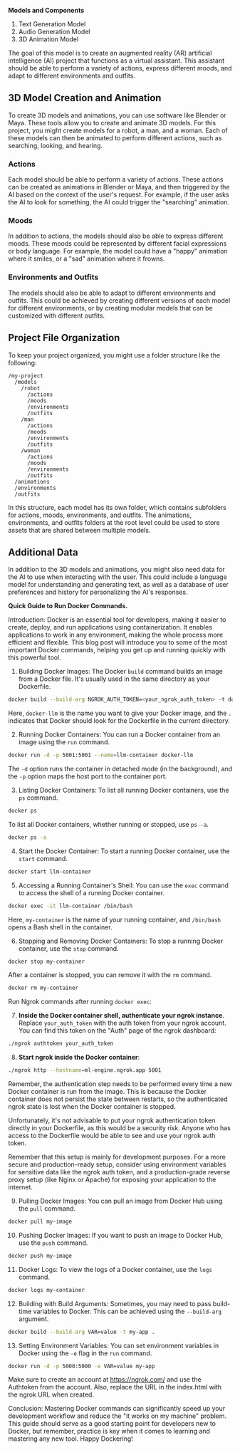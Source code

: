 **Models and Components**

1. Text Generation Model
2. Audio Generation Model
3. 3D Animation Model

The goal of this model is to create an augmented reality (AR) artificial intelligence (AI) project that functions as a virtual assistant. This assistant should be able to perform a variety of actions, express different moods, and adapt to different environments and outfits.

## 3D Model Creation and Animation

To create 3D models and animations, you can use software like Blender or Maya. These tools allow you to create and animate 3D models. For this project, you might create models for a robot, a man, and a woman. Each of these models can then be animated to perform different actions, such as searching, looking, and hearing.

### Actions

Each model should be able to perform a variety of actions. These actions can be created as animations in Blender or Maya, and then triggered by the AI based on the context of the user's request. For example, if the user asks the AI to look for something, the AI could trigger the "searching" animation.

### Moods

In addition to actions, the models should also be able to express different moods. These moods could be represented by different facial expressions or body language. For example, the model could have a "happy" animation where it smiles, or a "sad" animation where it frowns.

### Environments and Outfits

The models should also be able to adapt to different environments and outfits. This could be achieved by creating different versions of each model for different environments, or by creating modular models that can be customized with different outfits.

## Project File Organization

To keep your project organized, you might use a folder structure like the following:

```
/my-project
  /models
    /robot
      /actions
      /moods
      /environments
      /outfits
    /man
      /actions
      /moods
      /environments
      /outfits
    /woman
      /actions
      /moods
      /environments
      /outfits
  /animations
  /environments
  /outfits
```

In this structure, each model has its own folder, which contains subfolders for actions, moods, environments, and outfits. The animations, environments, and outfits folders at the root level could be used to store assets that are shared between multiple models.

## Additional Data

In addition to the 3D models and animations, you might also need data for the AI to use when interacting with the user. This could include a language model for understanding and generating text, as well as a database of user preferences and history for personalizing the AI's responses.

**Quick Guide to Run Docker Commands.**

Introduction:
Docker is an essential tool for developers, making it easier to create, deploy, and run applications using containerization. It enables applications to work in any environment, making the whole process more efficient and flexible. This blog post will introduce you to some of the most important Docker commands, helping you get up and running quickly with this powerful tool.

1. Building Docker Images:
The Docker `build` command builds an image from a Docker file. It's usually used in the same directory as your Dockerfile.

```bash
docker build --build-arg NGROK_AUTH_TOKEN=<your_ngrok_auth_token> -t docker-llm .
```

Here, `docker-llm` is the name you want to give your Docker image, and the `.` indicates that Docker should look for the Dockerfile in the current directory.

2. Running Docker Containers:
You can run a Docker container from an image using the `run` command.

```bash
docker run -d -p 5001:5001 --name=llm-container docker-llm
```

The `-d` option runs the container in detached mode (in the background), and the `-p` option maps the host port to the container port.

3. Listing Docker Containers:
To list all running Docker containers, use the `ps` command. 

```bash
docker ps
```

To list all Docker containers, whether running or stopped, use `ps -a`.

```bash
docker ps -a
```

4. Start the Docker Container: 
To start a running Docker container, use the `start` command.

```bash
docker start llm-container
```

5. Accessing a Running Container's Shell:
You can use the `exec` command to access the shell of a running Docker container.

```bash
docker exec -it llm-container /bin/bash
```

Here, `my-container` is the name of your running container, and `/bin/bash` opens a Bash shell in the container.

6. Stopping and Removing Docker Containers:
To stop a running Docker container, use the `stop` command.

```bash
docker stop my-container
```

After a container is stopped, you can remove it with the `rm` command.

```bash
docker rm my-container
```
Run Ngrok commands after running `docker exec`: 

7. **Inside the Docker container shell, authenticate your ngrok instance**. Replace `your_auth_token` with the auth token from your ngrok account. You can find this token on the "Auth" page of the ngrok dashboard:

```bash
./ngrok authtoken your_auth_token
```

8. **Start ngrok inside the Docker container**:

```bash
./ngrok http --hostname=ml-engine.ngrok.app 5001
```

Remember, the authentication step needs to be performed every time a new Docker container is run from the image. This is because the Docker container does not persist the state between restarts, so the authenticated ngrok state is lost when the Docker container is stopped.

Unfortunately, it's not advisable to put your ngrok authentication token directly in your Dockerfile, as this would be a security risk. Anyone who has access to the Dockerfile would be able to see and use your ngrok auth token.

Remember that this setup is mainly for development purposes. For a more secure and production-ready setup, consider using environment variables for sensitive data like the ngrok auth token, and a production-grade reverse proxy setup (like Nginx or Apache) for exposing your application to the internet.


9. Pulling Docker Images:
You can pull an image from Docker Hub using the `pull` command.

```bash
docker pull my-image
```

10. Pushing Docker Images:
If you want to push an image to Docker Hub, use the `push` command.

```bash
docker push my-image
```

11. Docker Logs:
To view the logs of a Docker container, use the `logs` command.

```bash
docker logs my-container
```

12. Building with Build Arguments:
Sometimes, you may need to pass build-time variables to Docker. This can be achieved using the `--build-arg` argument.

```bash
docker build --build-arg VAR=value -t my-app .
```

13. Setting Environment Variables:
You can set environment variables in Docker using the `-e` flag in the `run` command.

```bash
docker run -d -p 5000:5000 -e VAR=value my-app
```

Make sure to create an account at https://ngrok.com/ and use the Authtoken from the account. Also, replace the URL in the index.html with the ngrok URL when created.  

Conclusion:
Mastering Docker commands can significantly speed up your development workflow and reduce the "it works on my machine" problem. This guide should serve as a good starting point for developers new to Docker, but remember, practice is key when it comes to learning and mastering any new tool. Happy Dockering!
